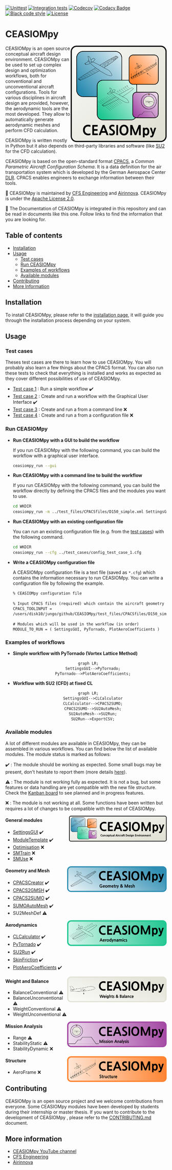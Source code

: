 [![Unittest](https://github.com/cfsengineering/CEASIOMpy/actions/workflows/unittests.yml/badge.svg)](https://github.com/cfsengineering/CEASIOMpy/actions/workflows/unittests.yml)
[![Integration tests](https://github.com/cfsengineering/CEASIOMpy/actions/workflows/integrationtests.yml/badge.svg)](https://github.com/cfsengineering/CEASIOMpy/actions/workflows/integrationtests.yml)
[![Codecov](https://codecov.io/gh/cfsengineering/CEASIOMpy/branch/main/graph/badge.svg?token=d6cyUEOmOQ)](https://codecov.io/gh/cfsengineering/CEASIOMpy)
[![Codacy Badge](https://app.codacy.com/project/badge/Grade/a2bd41b9be294e578382ca3f20281c85)](https://www.codacy.com/gh/cfsengineering/CEASIOMpy/dashboard?utm_source=github.com&amp;utm_medium=referral&amp;utm_content=cfsengineering/CEASIOMpy&amp;utm_campaign=Badge_Grade)
[![Black code style](https://img.shields.io/badge/code%20style-black-000000.svg)](https://github.com/psf/black)
[![License](https://img.shields.io/badge/license-Apache%202-blue.svg)](https://github.com/cfsengineering/CEASIOMpy/blob/main/LICENSE)

# CEASIOMpy

<img align="right" width="300" height="300" src="./documents/logos/CEASIOMpy_main_logos.png">

CEASIOMpy is an open source conceptual aircraft design environment. CEASIOMpy can be used to set up complex design and optimization workflows, both for conventional and unconventional aircraft configurations. Tools for various disciplines in aircraft design are provided, however, the aerodynamic tools are the most developed. They allow to automatically generate aerodynamic meshes and perform CFD calculation.

CEASIOMpy is written mostly in Python but it also depends on third-party libraries and software (like [SU2](https://su2code.github.io/) for the CFD calculation).

CEASIOMpy is based on the open-standard format [CPACS](https://www.cpacs.de/), a *Common Parametric Aircraft Configuration Schema*. It is a data definition for the air transportation system which is developed by the German Aerospace Center [DLR](https://www.dlr.de/). CPACS enables engineers to exchange information between their tools.

:scroll: CEASIOMpy is maintained by [CFS Engineering](https://cfse.ch/) and [Airinnova](https://airinnova.se/). CEASIOMpy is under the [Apache License 2.0](https://github.com/cfsengineering/CEASIOMpy/blob/main/LICENSE).

:book: The Documentation of CEASIOMpy is integrated in this repository and can be read in documents like this one. Follow links to find the information that you are looking for.

## Table of contents

- [Installation](#installation)
- [Usage](#usage)
  - [Test cases](#test-cases)
  - [Run CEASIOMpy](#run-ceasiompy)
  - [Examples of workflows](#examples-of-workflows)
  - [Available modules](#available-modules)
- [Contributing](#contributing)
- [More Information](#more-information)

## Installation

To install CEASIOMpy, please refer to the [installation page](./installation/INSTALLATION.md), it will guide you through the installation process depending on your system.

## Usage

### Test cases

Theses test cases are there to learn how to use CEASIOMpy. You will probably also learn a few things about the CPACS format. You can also run these tests to check that everything is installed and works as expected as they cover different possibilities of use of CEASIOMpy.

- [Test case 1](./test_cases/test_case_1/README.md) : Run a simple workflow :heavy_check_mark:
- [Test case 2](./test_cases/test_case_2/README.md) : Create and run a workflow with the Graphical User Interface :heavy_check_mark:
- [Test case 3](./test_cases/test_case_3/README.md) : Create and run a from a command line :x:
- [Test case 4](./test_cases/test_case_4/README.md) : Create and run a from a configuration file :x:

### Run CEASIOMpy

- **Run CEASIOMpy with a GUI to build the workflow**

    If you run CEASIOMpy with the following command, you can build the workflow with a graphical user interface.

    ```bash
    ceasiompy_run --gui
    ```

- **Run CEASIOMpy with a command line to build the workflow**

    If you run CEASIOMpy with the following command, you can build the workflow directly by defining the CPACS files and the modules you want to use.

    ```bash
    cd WKDIR
    ceasiompy_run -m ../test_files/CPACSfiles/D150_simple.xml SettingsGUI PyTornado PlotAeroCoefficients
    ```

- **Run CEASIOMpy with an existing configuration file**

    You can run an existing configuration file (e.g. from the [test cases](#test-cases)) with the following command.

    ```bash
    cd WKDIR
    ceasiompy_run --cfg ../test_cases/config_test_case_1.cfg
    ```

- **Write a CEASIOMpy configuration file**

    A CEASIOMpy configuration file is a text file (saved as `*.cfg`) which contains the information necessary to run CEASIOMpy. You can write a configuration file by following the example.

    ```text
    % CEASIOMpy configuration file

    % Input CPACS files (required) which contain the aircraft geometry
    CPACS_TOOLINPUT = /users/disk10/jungo/github/CEASIOMpy/test_files/CPACSfiles/D150_simple.xml

    # Modules which will be used in the workflow (in order)
    MODULE_TO_RUN = ( SettingsGUI, PyTornado, PlotAeroCoefficients )
    ```

### Examples of workflows

- **Simple workflow with PyTornado (Vortex Lattice Method)**

<div align="center">

```mermaid
  graph LR;
      SettingsGUI-->PyTornado;
      PyTornado-->PlotAeroCoefficients;
```

</div>

- **Workflow with SU2 (CFD) at fixed CL**

<div align="center">

```mermaid
  graph LR;
      SettingsGUI-->CLCalculator
      CLCalculator-->CPACS2SUMO;
      CPACS2SUMO-->SU2AutoMesh;
      SU2AutoMesh-->SU2Run;
      SU2Run-->ExportCSV;
```

</div>

### Available modules

A lot of different modules are available in CEASIOMpy, they can be assembled in various workflows. You can find below the list of available modules. The module status is marked as follows:

:heavy_check_mark: : The module should be working as expected. Some small bugs may be present, don't hesitate to report them (more details [here](./CONTRIBUTING.md#reporting-bugs)).

:warning: : The module is not working fully as expected. It is not a bug, but some features or data handling are yet compatible with the new file structure. Check the [Kanban board](https://github.com/cfsengineering/CEASIOMpy/projects/1) to see planned and in progress features.

:x: : The module is not working at all. Some functions have been written but requires a lot of changes to be compatible with the rest of CEASIOMpy.

<img align="right" height="80" src="documents/logos/CEASIOMpy_banner_main.png">

#### General modules

- [SettingsGUI](./ceasiompy/SettingsGUI/README.md) :heavy_check_mark:
- [ModuleTemplate](./ceasiompy/ModuleTemplate/README.md) :heavy_check_mark:
- [Optimisation](./ceasiompy/Optimisation/README.md) :x:
- [SMTrain](./ceasiompy/SMTrain/README.md) :x:
- [SMUse](./ceasiompy/SMUse/README.md) :x:

<img align="right" height="80" src="documents/logos/CEASIOMpy_banner_geometry.png">

#### Geometry and Mesh

- [CPACSCreator](./ceasiompy/CPACSCreator/README.md) :heavy_check_mark:
- [CPACS2GMSH](./ceasiompy/CPACS2GMSH/README.md) :heavy_check_mark:
- [CPACS2SUMO](./ceasiompy/CPACS2SUMO/README.md) :heavy_check_mark:
- [SUMOAutoMesh](./ceasiompy/SUMOAutoMesh/README.md) :heavy_check_mark:
- SU2MeshDef :warning:

<img align="right" height="80" src="documents/logos/CEASIOMpy_banner_aero.png">

#### Aerodynamics

- [CLCalculator](./ceasiompy/CLCalculator/README.md) :heavy_check_mark:
- [PyTornado](./ceasiompy/PyTornado/README.md) :heavy_check_mark:
- [SU2Run](./ceasiompy/SU2Run/README.md) :heavy_check_mark:
- [SkinFriction](./ceasiompy/SkinFriction/README.md) :heavy_check_mark:
- [PlotAeroCoefficients](./ceasiompy/PlotAeroCoefficients/README.md) :heavy_check_mark:

<img align="right" height="80" src="documents/logos/CEASIOMpy_banner_weights.png">

#### Weight and Balance

- BalanceConventional :warning:
- BalanceUnconventional :warning:
- WeightConventional :warning:
- WeightUnconventional :warning:

<img align="right" height="80" src="documents/logos/CEASIOMpy_banner_mission.png">

#### Mission Analysis

- Range :warning:
- StabilityStatic :warning:
- StabilityDynamic :x:

<img align="right" height="80" src="documents/logos/CEASIOMpy_banner_structure.png">

#### Structure

- AeroFrame :x:

## Contributing

CEASIOMpy is an open source project and we welcome contributions from everyone. Some CEASIOMpy modules have been developed by students during their internship or master thesis.
If you want to contribute to the development of CEASIOMpy , please refer to the [CONTRIBUTING.md](./CONTRIBUTING.md) document.

## More information

- [CEASIOMpy YouTube channel](https://www.youtube.com/channel/UCcGsFJV29os1Zzv66YKFRZQ)
- [CFS Engineering](https://cfse.ch/)
- [Airinnova](https://airinnova.se/)
